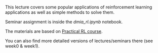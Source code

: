 This lecture covers some popular applications of reinforcement learning applications as well as simple methods to solve them.

Seminar assignment is inside the _dmia_rl.ipynb_ notebook.

The materials are based on [Practical RL course](https://github.com/yandexdataschool/Practical_RL). 

You can also find more detailed versions of lectures/seminars there (see week0 & week1).

